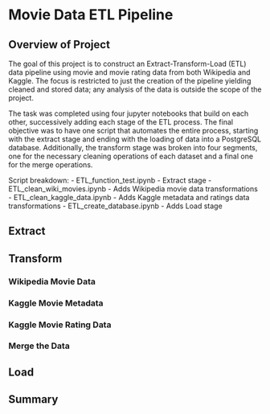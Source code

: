 # **Movie Data ETL Pipeline**

## **Overview of Project**
The goal of this project is to construct an Extract-Transform-Load (ETL) data pipeline using movie and movie rating data from both Wikipedia and Kaggle. The focus is restricted to just the creation of the pipeline yielding cleaned and stored data; any analysis of the data is outside the scope of the project.

The task was completed using four jupyter notebooks that build on each other, successively adding each stage of the ETL process. The final objective was to have one script that automates the entire process, starting with the extract stage and ending with the loading of data into a PostgreSQL database. Additionally, the transform stage was broken into four segments, one for the necessary cleaning operations of each dataset and a final one for the merge operations.

Script breakdown:
    - ETL_function_test.ipynb - Extract stage
    - ETL_clean_wiki_movies.ipynb - Adds Wikipedia movie data transformations
    - ETL_clean_kaggle_data.ipynb - Adds Kaggle metadata and ratings data transformations
    - ETL_create_database.ipynb - Adds Load stage

## **Extract**

## **Transform**
### **Wikipedia Movie Data**

### **Kaggle Movie Metadata**

### **Kaggle Movie Rating Data**

### **Merge the Data**

## **Load**

## **Summary**


<div align="center">
    <img src="" alt="" />
</div>
